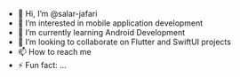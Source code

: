 - 👋 Hi, I’m @salar-jafari 
- 👀 I’m interested in mobile application development
- 🌱 I’m currently learning Android Development
- 💞️ I’m looking to collaborate on Flutter and SwiftUI projects
- 📫 How to reach me
- ⚡ Fun fact: ...

<!---
salar-jafari/salar-jafari is a ✨ special ✨ repository because its `README.md` (this file) appears on your GitHub profile.
You can click the Preview link to take a look at your changes.
--->
